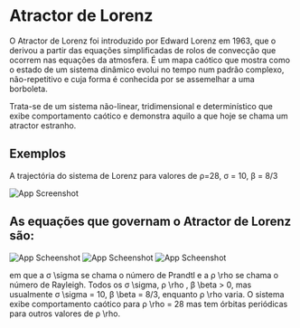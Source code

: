 
# Atractor de Lorenz

O Atractor de Lorenz foi introduzido por Edward Lorenz em 1963, que o derivou a partir das equações simplificadas de rolos de convecção que ocorrem nas equações da atmosfera. É um mapa caótico que mostra como o estado de um sistema dinâmico evolui no tempo num padrão complexo, não-repetitivo e cuja forma é conhecida por se assemelhar a uma borboleta.

Trata-se de um sistema não-linear, tridimensional e determinístico que exibe comportamento caótico e demonstra aquilo a que hoje se chama um atractor estranho.





## Exemplos

A trajectória do sistema de Lorenz para valores de ρ=28, σ = 10, β = 8/3

![App Screenshot](https://upload.wikimedia.org/wikipedia/commons/thumb/5/5b/Lorenz_attractor_yb.svg/300px-Lorenz_attractor_yb.svg.png)


## As equações que governam o Atractor de Lorenz são: 

![App Scheenshot](https://wikimedia.org/api/rest_v1/media/math/render/svg/47c8953623e9bfd87c40f42b0f626d23cd7b52fc)
![App Scheenshot](https://wikimedia.org/api/rest_v1/media/math/render/svg/d85de949568e0f52bb3961917cd1a82626b23e82)
![App Scheenshot](https://wikimedia.org/api/rest_v1/media/math/render/svg/ee5564b8c63eef18c0fdad673fa3f04ae8fbe5eb)

 



em que a σ \sigma se chama o número de Prandtl e a ρ \rho se chama o número de Rayleigh. Todos os σ \sigma, ρ \rho , β \beta > 0, mas usualmente σ \sigma = 10, β \beta = 8/3, enquanto ρ \rho varia. O sistema exibe comportamento caótico para ρ \rho = 28 mas tem órbitas periódicas para outros valores de ρ \rho.


